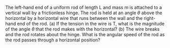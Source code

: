 The left-hand end of a uniform rod of length L and
mass m is attached to a vertical wall by a frictionless hinge. The rod is
held at an angle $`\theta`$ above the horizontal by a horizontal wire that runs
between the wall and the right-hand end of the rod. (a) If the tension in
the wire is T, what is the magnitude of the angle $`\theta`$ that the rod makes
with the horizontal? (b) The wire breaks and the rod rotates about the
hinge. What is the angular speed of the rod as the rod passes through a
horizontal position?